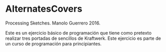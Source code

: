 # AlternatesCovers
Processing Sketches.
Manolo Guerrero 2016.

Este es un ejercicio básico de programación que tiene como pretexto realizar tres portadas de sencillos de Kraftwerk. Este ejercicio es parte de un curso de programación para principiantes.
